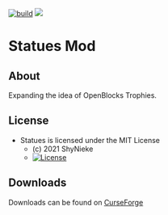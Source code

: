 [![build](https://github.com/ShyNieke/StatuesMod/actions/workflows/build.yml/badge.svg)](https://github.com/ShyNieke/StatuesMod/actions/workflows/build.yml) [![](http://cf.way2muchnoise.eu/versions/253172_latest.svg)](https://www.curseforge.com/minecraft/mc-mods/statues)

# Statues Mod #

## About ##
Expanding the idea of OpenBlocks Trophies.

## License ##
* Statues is licensed under the MIT License
  - (c) 2021 ShyNieke
  - [![License](https://img.shields.io/badge/License-MIT-red.svg?style=flat)](http://opensource.org/licenses/MIT)

## Downloads ##
Downloads can be found on [CurseForge](https://www.curseforge.com/minecraft/mc-mods/statues)
